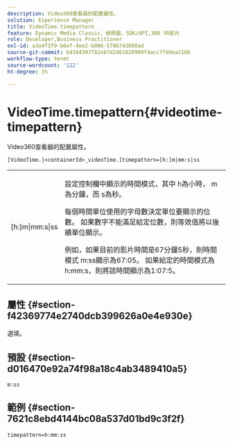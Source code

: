 ```yaml
---
description: Video360查看器的配置屬性。
solution: Experience Manager
title: VideoTime.timepattern
feature: Dynamic Media Classic，檢視器，SDK/API,360 VR影片
role: Developer,Business Practitioner
exl-id: a3a4f3f9-b6ef-4ee2-b006-578b743698ad
source-git-commit: b4344397f82eb7d2d61020909f4acc7fddea210b
workflow-type: tm+mt
source-wordcount: '122'
ht-degree: 3%

---
```


# VideoTime.timepattern{#videotime-timepattern}

Video360查看器的配置屬性。

`[VideoTime.|<containerId>_videoTime.]timepattern=[h:]m|mm:s|ss`

<table id="table_C616483932C2482CA9794DDD7313FD7C"> 
 <tbody> 
  <tr> 
   <td colname="col1"> <p> <span class="codeph"> [h:]m|mm:s|ss</span> </p> </td> 
   <td colname="col2"> <p> 設定控制欄中顯示的時間模式，其中<span class="codeph"> h</span>為小時，<span class="codeph"> m</span>為分鐘，而<span class="codeph"> s</span>為秒。 </p> <p>每個時間單位使用的字母數決定單位要顯示的位數。 如果數字不能滿足給定位數，則等效值將以後續單位顯示。 </p> <p>例如，如果目前的影片時間是67分鐘5秒，則時間模式<span class="codeph"> m:ss</span>顯示為67:05。 如果給定的時間模式為<span class="codeph"> h:mm:s</span>，則將該時間顯示為1:07:5。 </p> </td> 
  </tr> 
 </tbody> 
</table>

## 屬性 {#section-f42369774e2740dcb399626a0e4e930e}

選填。

## 預設 {#section-d016470e92a74f98a18c4ab3489410a5}

`m:ss`

## 範例 {#section-7621c8ebd4144bc08a537d01bd9c3f2f}

```
timepattern=h:mm:ss
```
